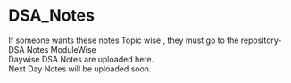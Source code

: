 # DSA_Notes
If someone wants these notes Topic wise , they must go to the repository-DSA Notes ModuleWise</br>
 Daywise DSA Notes are uploaded here.<br/>
 Next Day Notes will be uploaded soon.<br/>
 </br> <br/>
 </br> <br/>
 
